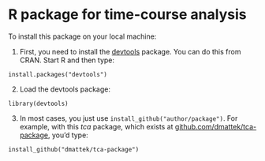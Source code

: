 # R package for time-course analysis 

To install this package on your local machine:

1. First, you need to install the [devtools](https://github.com/hadley/devtools) package. You can do this from CRAN. Start R and then type:

```
install.packages("devtools")
```

2. Load the devtools package:

```
library(devtools)
```

3. In most cases, you just use `install_github("author/package")`. For example, with this *tca* package, which exists at [github.com/dmattek/tca-package](github.com/dmattek/tca-package), you’d type:

```
install_github("dmattek/tca-package")
```
